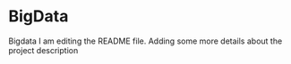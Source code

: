 # BigData
Bigdata
I am editing the README file. Adding some more details about the project description
